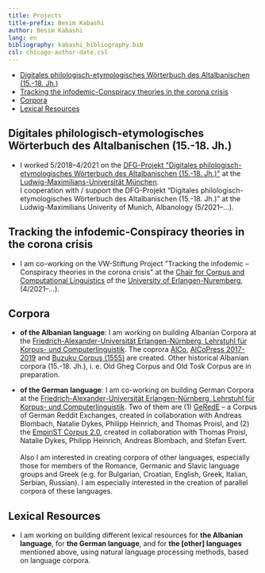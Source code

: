 ```yaml
---
title: Projects
title-prefix: Besim Kabashi
author: Besim Kabashi
lang: en
bibliography: kabashi_bibliography.bib
csl: chicago-author-date.csl
---
```


- [Digitales philologisch-etymologisches Wörterbuch des Altalbanischen (15.-18. Jh.)](#digitales-philologisch-etymologisches-wörterbuch-des-altalbanischen-15.-18.-jh.)
- [Tracking the infodemic-Conspiracy theories in the corona crisis](#tracking-the-infodemic-conspiracy-theories-in-the-corona-crisis)
- [Corpora](#corpora)
- [Lexical Resources](#lexical-resources)


## Digitales philologisch-etymologisches Wörterbuch des Altalbanischen (15.-18. Jh.) ##

- I worked 5/2018–4/2021 on the [DFG-Projekt "Digitales
philologisch-etymologisches Wörterbuch des Altalbanischen
(15.-18. Jh.)"](https://www.albanologie.uni-muenchen.de/personen/projekt/kabashi/index.html)
at the [Ludwig-Maximilians-Universität
München](https://www.uni-muenchen.de/).\
I cooperation with / support the DFG-Projekt “Digitales
philologisch-etymologisches Wörterbuch des Altalbanischen
(15.-18. Jh.)” at the Ludwig-Maximilians Univerity of Munich,
Albanology (5/2021–…).

## Tracking the infodemic-Conspiracy theories in the corona crisis ##

- I am co-working on the VW-Stiftung Project "Tracking the infodemic – Conspiracy theories in the corona crisis" 
at the [Chair for Corpus and Computational Linguistics](https://www.linguistik.fau.de) of the
[University of Erlangen-Nuremberg](https://www.fau.de), (4/2021–…).


## Corpora ##

- **of the Albanian language**: I am working on building Albanian
Corpora at the [Friedrich-Alexander-Universität Erlangen-Nürnberg,
Lehrstuhl für Korpus- und
Computerlinguistik](https://www.linguistik.phil.fau.de/). The coprora
[AlCo](https://corpora.linguistik.uni-erlangen.de/cqpweb/), [AlCoPress
2017-2019](https://corpora.linguistik.uni-erlangen.de/cqpweb/) and
[Buzuku Corpus
(1555)](https://corpora.linguistik.uni-erlangen.de/cqpweb/) are
created.  Other historical Albanian corpora (15.-18. Jh.), i. e. Old
Gheg Corpus and Old Tosk Corpus are in preparation.

- **of the German language**: I am co-working on building German
Corpora at the [Friedrich-Alexander-Universität Erlangen-Nürnberg,
Lehrstuhl für Korpus- und
Computerlinguistik](https://www.linguistik.phil.fau.de/).  Two of them
are (1) [GeRedE](https://github.com/fau-klue/empirist-corpus) – a
Corpus of German Reddit Exchanges, created in collaboration with
Andreas Blombach, Natalie Dykes, Philipp Heinrich, and Thomas Proisl,
and (2) the [EmpiriST Corpus
2.0](https://github.com/fau-klue/empirist-corpus), created in
collaboration with Thomas Proisl, Natalie Dykes, Philipp Heinrich,
Andreas Blombach, and Stefan Evert.\
\
Also I am interested in creating corpora of other languages, especially
those for members of the Romance, Germanic and Slavic language groups
and Greek (e.g. for Bulgarian, Croatian, English, Greek, Italian,
Serbian, Russian). I am especially interested in the creation of
parallel corpora of these languages.

## Lexical Resources ##

- I am working on building different lexical resources for **the Albanian
language**, for **the German language**, and for **the [other]
languages** mentioned above, using natural language processing
methods, based on language corpora.



<!-- ## News ## -->

